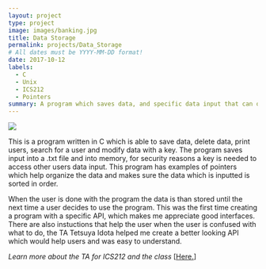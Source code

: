 ```yaml
---
layout: project
type: project
image: images/banking.jpg
title: Data Storage
permalink: projects/Data_Storage
# All dates must be YYYY-MM-DD format!
date: 2017-10-12
labels:
  - C
  - Unix
  - ICS212
  - Pointers
summary: A program which saves data, and specific data input that can only be open by a key.
---
```

<div class="ui small rounded images">
<img class="ui image" src="{{ site.baseurl }}/images/identity.jpg">
</div>

This is a program written in C which is able to save data, delete data, print users, search for a user and modify data with a key. The program saves input into a .txt file and into memory, for security reasons a key is needed to access other users data input. This program has examples of pointers which help organize the data and makes sure the data which is inputted is sorted in order. 

When the user is done with the program the data is than stored until the next time a user decides to use the program. This was the first time creating a program with a specific API, which makes me appreciate good interfaces. There are also instuctions that help the user when the user is confused with what to do, the TA Tetsuya Idota helped me create a better looking API which would help users and was easy to understand.

 
<i>Learn more about the TA for ICS212 and the class</i> [[Here.](http://www2.hawaii.edu/~tidota/)]

